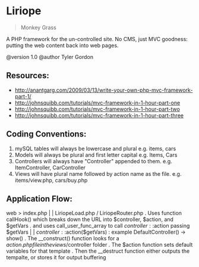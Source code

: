 # Liriope
> Monkey Grass

A PHP framework for the un-controlled site.
No CMS, just MVC goodness: putting the web content
back into web pages.

@version 1.0
@author Tyler Gordon

Resources:
--------------------------------------------------------------------------------
- http://anantgarg.com/2009/03/13/write-your-own-php-mvc-framework-part-1/
- http://johnsquibb.com/tutorials/mvc-framework-in-1-hour-part-one
- http://johnsquibb.com/tutorials/mvc-framework-in-1-hour-part-two
- http://johnsquibb.com/tutorials/mvc-framework-in-1-hour-part-three

Coding Conventions:
--------------------------------------------------------------------------------
1. mySQL tables will always be lowercase and plural e.g. items, cars
2. Models will always be plural and first letter capital e.g. Items, Cars
3. Controllers will always have "Controller" appended to them. e.g. ItemController, CarController
4. Views will have plural name followed by action name as the file. e.g. items/view.php, cars/buy.php

Application Flow:
--------------------------------------------------------------------------------
web > index.php
  |
  |
  LiriopeLoad.php / LiriopeRouter.php
     . Uses function callHook() which breaks down the URL into $controller, $action, and $getVars
     . and uses call_user_func_array to call $controller::$action passing $getVars
     |
     |
     $controller::$action($getVars) : example DefaultController() -> show()
        . The __construct() function looks for a $action.php file in the views/$controller folder
        . The $action function sets default variables for that template
        . Then the __destruct function either outputs the tempalte, or stores it for output buffering
     
